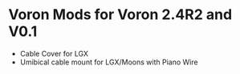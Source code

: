 # Voron Mods for Voron 2.4R2 and V0.1

* Cable Cover for LGX
* Umibical cable mount for LGX/Moons with Piano Wire
